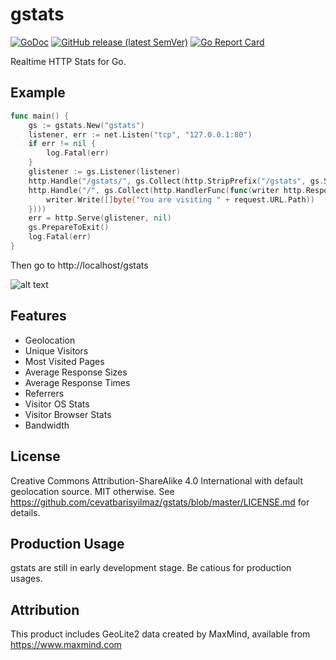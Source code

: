 # gstats

[![GoDoc](https://godoc.org/github.com/cevatbarisyilmaz/gstats?status.svg)](https://godoc.org/github.com/cevatbarisyilmaz/gstats)
[![GitHub release (latest SemVer)](https://img.shields.io/github/v/release/cevatbarisyilmaz/gstats?sort=semver)](https://github.com/cevatbarisyilmaz/gstats/releases)
[![Go Report Card](https://goreportcard.com/badge/github.com/cevatbarisyilmaz/gstats)](https://goreportcard.com/report/github.com/cevatbarisyilmaz/gstats)

Realtime HTTP Stats for Go.

## Example

```go
func main() {
	gs := gstats.New("gstats")
	listener, err := net.Listen("tcp", "127.0.0.1:80")
	if err != nil {
		log.Fatal(err)
	}
	glistener := gs.Listener(listener)
	http.Handle("/gstats/", gs.Collect(http.StripPrefix("/gstats", gs.Show())))
	http.Handle("/", gs.Collect(http.HandlerFunc(func(writer http.ResponseWriter, request *http.Request) {
		writer.Write([]byte("You are visiting " + request.URL.Path))
	})))
	err = http.Serve(glistener, nil)
	gs.PrepareToExit()
	log.Fatal(err)
}
```

Then go to http://localhost/gstats

![alt text](https://raw.githubusercontent.com/cevatbarisyilmaz/gstats/master/image.png)

## Features

* Geolocation
* Unique Visitors
* Most Visited Pages
* Average Response Sizes
* Average Response Times
* Referrers
* Visitor OS Stats
* Visitor Browser Stats
* Bandwidth

## License

Creative Commons Attribution-ShareAlike 4.0 International with default geolocation source. MIT otherwise.
See https://github.com/cevatbarisyilmaz/gstats/blob/master/LICENSE.md for details.

## Production Usage

gstats are still in early development stage. Be catious for production usages.

## Attribution

This product includes GeoLite2 data created by MaxMind, available from https://www.maxmind.com
